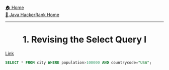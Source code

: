 [🏠 Home](../../../../README.md) <br/>
[🍵 Java HackerRank Home](../Java-HackerRank.md)

<hr/>

<h1 style="text-align: center">1. Revising the Select Query I</h1>

[Link](https://www.hackerrank.com/challenges/revising-the-select-query/problem)

```sql
SELECT * FROM city WHERE population>100000 AND countrycode="USA";
```
